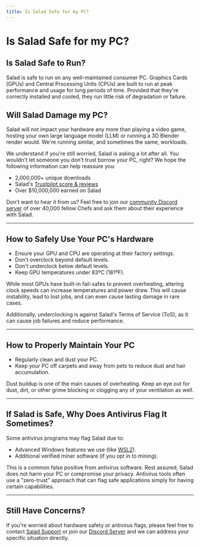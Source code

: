 ```yaml
---
title: Is Salad Safe for my PC?
---
```


# Is Salad Safe for my PC?

## Is Salad Safe to Run?

Salad is safe to run on any well-maintained consumer PC. Graphics Cards (GPUs) and Central Processing Units (CPUs) are built to run at peak performance and usage for long periods of time. Provided that they're correctly installed and cooled, they run little risk of degradation or failure.

## Will Salad Damage my PC?

Salad will not impact your hardware any more than playing a video game, hosting your own large language model (LLM) or running a 3D Blender render would. We're running similar, and sometimes the same, workloads.

We understand if you're still worried, Salad is asking a lot after all. You wouldn't let someone you don't trust borrow your PC, right? We hope the following information can help reassure you:

- 2,000,000+ unique downloads
- Salad's [Trustpilot score &amp; reviews](https://www.trustpilot.com/review/salad.com)
- Over $10,000,000 earned on Salad

Don't want to hear it from us? Feel free to join our [community Discord server](http://discord.gg/salad) of over 40,000 fellow Chefs and ask them about their experience with Salad.

* * *

## How to Safely Use Your PC's Hardware

- Ensure your GPU and CPU are operating at their factory settings.
- Don't overclock beyond default levels.
- Don't underclock below default levels.
- Keep GPU temperatures under 83ºC (181ºF).

While most GPUs have built-in fail-safes to prevent overheating, altering clock speeds can increase temperatures and power draw. This will cause instability, lead to lost jobs, and can even cause lasting damage in rare cases.

Additionally, underclocking is against Salad's Terms of Service (ToS), as it can cause job failures and reduce performance.

* * *

## How to Properly Maintain Your PC

- Regularly clean and dust your PC.
- Keep your PC off carpets and away from pets to reduce dust and hair accumulation.

Dust buildup is one of the main causes of overheating. Keep an eye out for dust, dirt, or other grime blocking or clogging any of your ventilation as well.

* * *

## If Salad is Safe, Why Does Antivirus Flag It Sometimes?

Some antivirus programs may flag Salad due to:

- Advanced Windows features we use (like [WSL2](https://support.salad.com/article/265-what-is-wsl)).
- Additional verified miner software (if you opt in to mining).

This is a common false positive from antivirus software. Rest assured, Salad does not harm your PC or compromise your privacy. Antivirus tools often use a “zero-trust” approach that can flag safe applications simply for having certain capabilities.

* * *

## Still Have Concerns?

If you're worried about hardware safety or antivirus flags, please feel free to contact [Salad Support](https://support.salad.com/article/216-how-to-create-a-support-ticket) or join our [Discord Server](https://discord.gg/salad) and we can address your specific situation directly.
